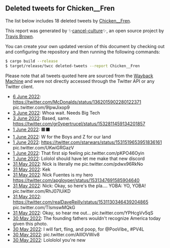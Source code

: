 ## Deleted tweets for Chicken__Fren

The list below includes 18 deleted tweets by
[Chicken__Fren](https://twitter.com/Chicken__Fren).



This report was generated by ✨[cancel-culture](https://github.com/travisbrown/cancel-culture)✨,
an open source project by [Travis Brown](https://twitter.com/travisbrown).

You can create your own updated version of this document by checking out and configuring the
repository and then running the following commands:

```bash
$ cargo build --release
$ target/release/twcc deleted-tweets --report Chicken__Fren
```

Please note that all tweets quoted here are sourced from the
[Wayback Machine](https://web.archive.org) and were not directly accessed through the Twitter API or
any Twitter client.

* [ 6 June 2022](https://web.archive.org/web/20220606092301/https://twitter.com/Chicken__Fren/status/1533741067589275648): https://twitter.com/McDonalds/status/1362015902280122371  pic.twitter.com/9lpwJixop9 <!--1533741067589275648-->
* [ 3 June 2022](https://web.archive.org/web/20220603231949/https://twitter.com/Chicken__Fren/status/1532864558796259328): Whoa wait. Needs Big Tech <!--1532864558796259328-->
* [ 3 June 2022](https://web.archive.org/web/20220603195755/https://twitter.com/Chicken__Fren/status/1532813803611725829): Based, same. https://twitter.com/gr0ypertrucel/status/1532811459134201857 <!--1532813803611725829-->
* [ 1 June 2022](https://web.archive.org/web/20220601195347/https://twitter.com/Chicken__Fren/status/1532087300347265025): 🟧⬛ <!--1532087300347265025-->
* [ 1 June 2022](https://web.archive.org/web/20220601192822/https://twitter.com/Chicken__Fren/status/1532081552666021890): W for the Boys and Z for our land <!--1532081552666021890-->
* [ 1 June 2022](https://web.archive.org/web/20220601051608/https://twitter.com/Chicken__Fren/status/1531866545785298945): https://twitter.com/starwars/status/1531519653951836161  pic.twitter.com/UKwiGRGazV <!--1531866545785298945-->
* [ 1 June 2022](https://web.archive.org/web/20220601050917/https://twitter.com/Chicken__Fren/status/1531865386479648768): That first sip feeling pic.twitter.com/pKPO46Oyin <!--1531865386479648768-->
* [ 1 June 2022](https://web.archive.org/web/20220601020108/https://twitter.com/Chicken__Fren/status/1531817866592407552): Lololol should have let me make that new discord <!--1531817866592407552-->
* [31 May 2022](https://web.archive.org/web/20220531031101/https://twitter.com/Chicken__Fren/status/1531473218879488006): Nick is literally me pic.twitter.com/pdwx96RkNo <!--1531473218879488006-->
* [31 May 2022](https://web.archive.org/web/20220531010032/https://twitter.com/Chicken__Fren/status/1531439642993643520): Kek <!--1531439642993643520-->
* [31 May 2022](https://web.archive.org/web/20220531005711/https://twitter.com/Chicken__Fren/status/1531439426102075392): Nick Fuentes is my hero https://twitter.com/apgloyper/status/1531347691585904640 <!--1531439426102075392-->
* [31 May 2022](https://web.archive.org/web/20220531005323/https://twitter.com/Chicken__Fren/status/1531438505888555008): Nick: Okay, so here's the pla.... YOBA: YO, YOBA! pic.twitter.com/RhJ07lUiKD <!--1531438505888555008-->
* [31 May 2022](https://web.archive.org/web/20220531004928/https://twitter.com/Chicken__Fren/status/1531437613424558080): https://twitter.com/realDaveReilly/status/1531130346439204865  pic.twitter.com/TIsmswMQkG <!--1531437613424558080-->
* [31 May 2022](https://web.archive.org/web/20220531003827/https://twitter.com/Chicken__Fren/status/1531434794113957889): Okay, so hear me out... pic.twitter.com/YPHcgVv5qS <!--1531434794113957889-->
* [30 May 2022](https://web.archive.org/web/20220530224146/https://twitter.com/Chicken__Fren/status/1531405385847955458): The founding fathers wouldn't recognize America today given this photo. <!--1531405385847955458-->
* [30 May 2022](https://web.archive.org/web/20220530181632/https://twitter.com/Chicken__Fren/status/1531338589891612673): I will fart, fling, and poop, for  @PooVibe_    #PV4L <!--1531338589891612673-->
* [30 May 2022](https://web.archive.org/web/20220530174538/https://twitter.com/Chicken__Fren/status/1531330821306597376): pic.twitter.com/AIllOVWiv8 <!--1531330821306597376-->
* [30 May 2022](https://web.archive.org/web/20220530170003/https://twitter.com/Chicken__Fren/status/1531319338111844352): Lolololol you're new <!--1531319338111844352-->
